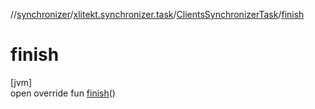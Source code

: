 //[synchronizer](../../../index.md)/[xlitekt.synchronizer.task](../index.md)/[ClientsSynchronizerTask](index.md)/[finish](finish.md)

# finish

[jvm]\
open override fun [finish](finish.md)()
